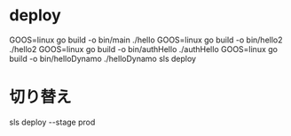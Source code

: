 # deploy
GOOS=linux go build -o bin/main ./hello
GOOS=linux go build -o bin/hello2 ./hello2
GOOS=linux go build -o bin/authHello ./authHello
GOOS=linux go build -o bin/helloDynamo ./helloDynamo
sls deploy

# 切り替え
sls deploy --stage prod
